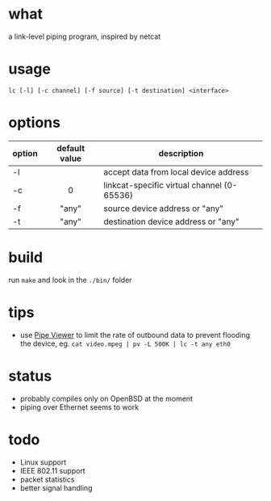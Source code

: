 # what

a link-level piping program, inspired by netcat

# usage

```
lc [-l] [-c channel] [-f source] [-t destination] <interface>
```

# options

| option	| default value	| description
| ----		| :----:	| ----
| -l		|		| accept data from local device address
| -c		| 0		| linkcat-specific virtual channel (0-65536)
| -f		| "any"		| source device address or "any"
| -t		| "any"		| destination device address or "any"

# build

run `make` and look in the `./bin/` folder

# tips

* use [Pipe Viewer](https://github.com/icetee/pv) to limit the rate of outbound data to prevent flooding the device, eg. `cat video.mpeg | pv -L 500K | lc -t any eth0`

# status

* probably compiles only on OpenBSD at the moment
* piping over Ethernet seems to work

# todo

* Linux support
* IEEE 802.11 support
* packet statistics
* better signal handling

